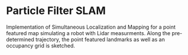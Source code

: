 # Particle Filter SLAM

Implementation of Simultaneous Localization and Mapping for a point featured map simulating a robot with Lidar measurments. Along the pre-determined trajectory, the point featured landmarks as well as an occupancy grid is sketched.
